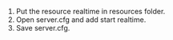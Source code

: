 1. Put the resource realtime in resources folder.
2. Open server.cfg and add start realtime.
3. Save server.cfg.
